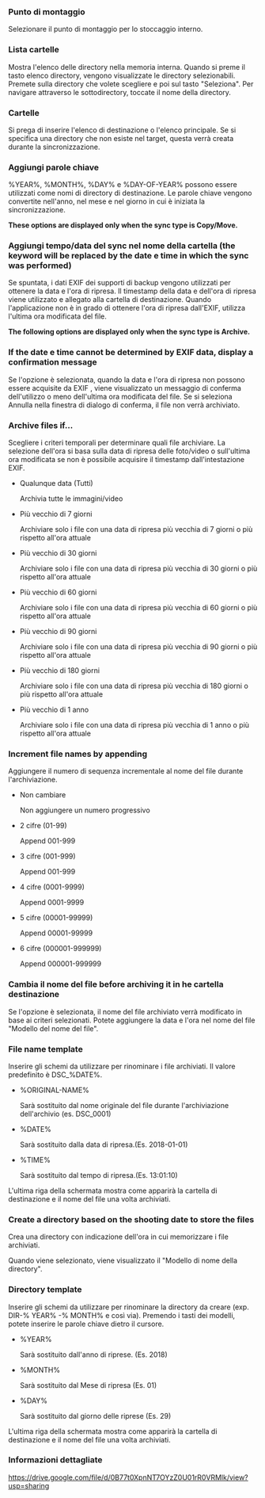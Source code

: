 ### Punto di montaggio
Selezionare il punto di montaggio per lo stoccaggio interno.

### Lista cartelle
Mostra l'elenco delle directory nella memoria interna. 
Quando si preme il tasto elenco directory, vengono visualizzate le directory selezionabili. Premete sulla directory che volete scegliere e poi sul tasto "Seleziona". Per navigare attraverso le sottodirectory, toccate il nome della directory.

### Cartelle
Si prega di inserire l'elenco di destinazione o l'elenco principale. Se si specifica una directory che non esiste nel target, questa verrà creata durante la sincronizzazione.

### Aggiungi parole chiave
%YEAR%, %MONTH%, %DAY% e %DAY-OF-YEAR% possono essere utilizzati come nomi di directory di destinazione. Le parole chiave vengono convertite nell'anno, nel mese e nel giorno in cui è iniziata la sincronizzazione.

**These options are displayed only when the sync type is Copy/Move.**

### Aggiungi tempo/data del sync nel nome della cartella (the keyword will be replaced by the date e time in which the sync was performed)
Se spuntata, i dati EXIF dei supporti di backup vengono utilizzati per ottenere la data e l'ora di ripresa. Il timestamp della data e dell'ora di ripresa viene utilizzato e allegato alla cartella di destinazione. Quando l'applicazione non è in grado di ottenere l'ora di ripresa dall'EXIF, utilizza l'ultima ora modificata del file.

**The following options are displayed only when the sync type is Archive.**

### If the date e time cannot be determined by EXIF data, display a confirmation message
Se l'opzione è selezionata, quando la data e l'ora di ripresa non possono essere acquisite da EXIF , viene visualizzato un messaggio di conferma dell'utilizzo o meno dell'ultima ora modificata del file. Se si seleziona Annulla nella finestra di dialogo di conferma, il file non verrà archiviato.

### Archive files if…
Scegliere i criteri temporali per determinare quali file archiviare. La selezione dell'ora si basa sulla data di ripresa delle foto/video o sull'ultima ora modificata se non è possibile acquisire il timestamp dall'intestazione EXIF.

- Qualunque data (Tutti)

  Archivia tutte le immagini/video

- Più vecchio di 7 giorni

  Archiviare solo i file con una data di ripresa più vecchia di 7 giorni o più rispetto all'ora attuale

- Più vecchio di 30 giorni

  Archiviare solo i file con una data di ripresa più vecchia di 30 giorni o più rispetto all'ora attuale

- Più vecchio di 60 giorni

  Archiviare solo i file con una data di ripresa più vecchia di 60 giorni o più rispetto all'ora attuale

- Più vecchio di 90 giorni

  Archiviare solo i file con una data di ripresa più vecchia di 90 giorni o più rispetto all'ora attuale

- Più vecchio di 180 giorni

  Archiviare solo i file con una data di ripresa più vecchia di 180 giorni o più rispetto all'ora attuale

- Più vecchio di 1 anno

  Archiviare solo i file con una data di ripresa più vecchia di 1 anno o più rispetto all'ora attuale

 

### Increment file names by appending

Aggiungere il numero di sequenza incrementale al nome del file durante l'archiviazione.

- Non cambiare

  Non aggiungere un numero progressivo

- 2 cifre (01-99)

  Append 001-999

- 3 cifre (001-999)

  Append 001-999

- 4 cifre (0001-9999)

  Append 0001-9999

- 5 cifre (00001-99999)

  Append 00001-99999

- 6 cifre (000001-999999)

  Append 000001-999999

### Cambia il nome del file before archiving it in he cartella destinazione 

Se l'opzione è selezionata, il nome del file archiviato verrà modificato in base ai criteri selezionati. Potete aggiungere la data e l'ora nel nome del file "Modello del nome del file". 

### File name template

Inserire gli schemi da utilizzare per rinominare i file archiviati. Il valore predefinito è DSC_%DATE%.

- %ORIGINAL-NAME%

  Sarà sostituito dal nome originale del file durante l'archiviazione dell'archivio (es. DSC_0001)

- %DATE%

  Sarà sostituito dalla data di ripresa.(Es. 2018-01-01)

- %TIME%

  Sarà sostituito dal tempo di ripresa.(Es. 13:01:10)

L'ultima riga della schermata mostra come apparirà la cartella di destinazione e il nome del file una volta archiviati.

### Create a directory based on the shooting date to store the files

Crea una directory con indicazione dell'ora in cui memorizzare i file archiviati.

Quando viene selezionato, viene visualizzato il "Modello di nome della directory".

### Directory template

Inserire gli schemi da utilizzare per rinominare la directory da creare (exp. DIR-% YEAR% -% MONTH% e così via). Premendo i tasti dei modelli, potete inserire le parole chiave dietro il cursore.

- %YEAR%

  Sarà sostituito dall'anno di riprese. (Es. 2018)

- %MONTH%

  Sarà sostituito dal Mese di ripresa (Es. 01)

- %DAY%

  Sarà sostituito dal giorno delle riprese (Es. 29)

L'ultima riga della schermata mostra come apparirà la cartella di destinazione e il nome del file una volta archiviati.

### Informazioni dettagliate

https://drive.google.com/file/d/0B77t0XpnNT7OYzZ0U01rR0VRMlk/view?usp=sharing

 